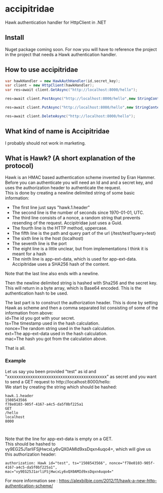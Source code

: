 # accipitridae
Hawk authentication handler for HttpClient in .NET 

## Install
Nuget package coming soon.  For now you will have to reference the project in the project that needs a Hawk authentication handler.

## How to use accipitridae
```C#
var hawkHandler = new HawkAuthHandler(id,secret_key);
var client = new HttpClient(hawkHandler);
var res=await client.GetAsync("http://localhost:8000/hello");

res=await client.PostAsync("http://localhost:8000/hello",new StringContent("This is a test!"));

res=await client.PutAsync("http://localhost:8000/hello",new StringContent("This is a test!"));

res=await client.DeleteAsync("http://localhost:8000/hello");

```

## What kind of name is Accipitridae
I probably should not work in marketing.

## What is Hawk? (A short explanation of the protocol)
Hawk is an HMAC based authentication scheme invented by Eran Hammer.  Before you can authenticate you will need an Id and and a secret key, and uses the authorization header to authenticate the request.  
This is done by creating a newline delimited string of some basic information:  
 * The first line just says "hawk.1.header"
 * The second line is the number of seconds since 1970-01-01, UTC.  
 * The third line consists of a nonce, a random string that prevents resending of the request.  Accipitridae just uses a Guid.
 * The fourth line is the HTTP method, uppercase.
 * The fifth line is the path and query part of the url (/test/test?query=test)
 * The sixth line is the host (localhost)
 * The seventh line is the port
 * The eight line is a little unclear, but from implementations I think it is meant for a hash
 * The ninth line is app-ext-data, which is used for app-ext-data.  Accipitridae uses a SHA256 hash of the content.
 
Note that the last line also ends with a newline.  
  
Then the newline delimited string is hashed with Sha256 and the secret key.  This will return in a byte array, which is Base64 encoded.  This is the authentication hash to be used.  

The last part is to construct the authorization header.  This is done by setting Hawk as scheme and then a comma separated list consisting of some of the information from above:  
id=The id you got with your secret.  
ts=The timestamp used in the hash calculation.  
nonce=The random string used in the hash calculation.  
ext=The app-ext-data used in the hash calculation.  
mac=The hash you got from the calculation above.  

That is all.  

### Example
Let us say you been provided "test" as id and "xxxxxxxxxxxxxxxxxxxxxxxxxxxxxxxxxxxxxxxxxxx" as secret and you want to send a GET request to http://localhost:8000/hello:  
We start by creating the string which should be hashed:
```
hawk.1.header
1508543566
f78e0103-905f-4167-a4c5-da5f0bf225a1
GET
/hello
localhost
8000



```
Note that the line for app-ext-data is empty on a GET.  
This should be hashed to vy9EG25J1arliFSjHwcxLy6vQX0AMId9xsDqxn4uqo4=, which will give us this authorization header:  
```
authorization: Hawk id="test", ts="1508543566", nonce="f78e0103-905f-4167-a4c5-da5f0bf225a1", mac="vy9EG25J1arliFSjHwcxLy6vQX0AMId9xsDqxn4uqo4="
```

For more information see : https://alexbilbie.com/2012/11/hawk-a-new-http-authentication-scheme/

